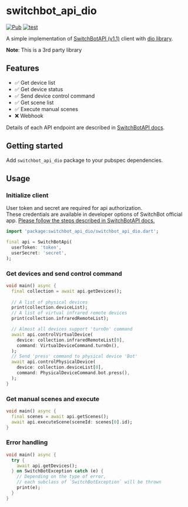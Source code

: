 # switchbot_api_dio

[![Pub](https://img.shields.io/pub/v/switchbot_api_dio.svg)](https://pub.dev/packages/switchbot_api_dio)
[![test](https://github.com/Seo-4d696b75/switchbot_api_dio/actions/workflows/test.yaml/badge.svg)](https://github.com/Seo-4d696b75/switchbot_api_dio/actions/workflows/test.yaml)


A simple implementation of [SwitchBotAPI (v1.1)](https://github.com/OpenWonderLabs/SwitchBotAPI) 
client with [dio library](https://pub.dev/packages/dio).

**Note**: This is a 3rd party library 

## Features

- ✅ Get device list
- ✅ Get device status
- ✅ Send device control command
- ✅ Get scene list
- ✅ Execute manual scenes
- ❌ Webhook

Details of each API endpoint are described 
in [SwitchBotAPI docs](https://github.com/OpenWonderLabs/SwitchBotAPI/blob/main/README.md).

## Getting started

Add `switchbot_api_dio` package to your pubspec dependencies.

## Usage

### Initialize client

User token and secret are required for api authorization.  
These credentials are available in developer options of SwitchBot official app.
[Please follow the steps described in SwitchBotAPI docs.](https://github.com/OpenWonderLabs/SwitchBotAPI/tree/main#getting-started)

```dart
import 'package:switchbot_api_dio/switchbot_api_dio.dart';

final api = SwitchBotApi(
  userToken: 'token', 
  userSecret: 'secret',
);
```

### Get devices and send control command

```dart
void main() async {
  final collection = await api.getDevices();
  
  // A list of physical devices
  print(collection.deviceList);
  // A list of virtual infrared remote devices
  print(collection.infraredRemoteList);

  // Almost all devices support 'turnOn' command
  await api.controlVirtualDevice(
    device: collection.infraredRemoteList[0],
    command: VirtualDeviceCommand.turnOn(),
  );
  // Send 'press' command to physical device 'Bot'
  await api.controlPhysicalDevice(
    device: collection.deviceList[0],
    command: PhysicalDeviceCommand.bot.press(),
  );
}
```

### Get manual scenes and execute

```dart
void main() async {
  final scenes = await api.getScenes();
  await api.executeScene(sceneId: scenes[0].id);
}
```

### Error handling

```dart
void main() async {
  try {
    await api.getDevices();
  } on SwitchBotException catch (e) {
    // Depending on the type of error,
    // each subclass of `SwitchBotException` will be thrown
    print(e);
  }
}
```

